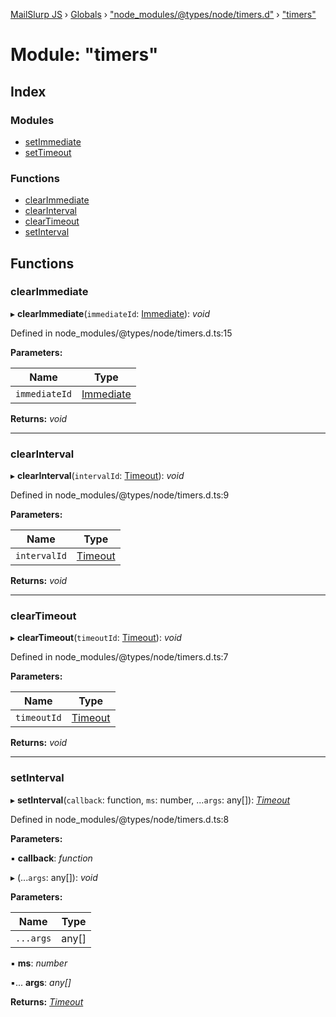 [MailSlurp JS](../README.md) › [Globals](../globals.md) › ["node_modules/@types/node/timers.d"](_node_modules__types_node_timers_d_.md) › ["timers"](_node_modules__types_node_timers_d_._timers_.md)

# Module: "timers"

## Index

### Modules

* [setImmediate](_node_modules__types_node_timers_d_._timers_.setimmediate.md)
* [setTimeout](_node_modules__types_node_timers_d_._timers_.settimeout.md)

### Functions

* [clearImmediate](_node_modules__types_node_timers_d_._timers_.md#clearimmediate)
* [clearInterval](_node_modules__types_node_timers_d_._timers_.md#clearinterval)
* [clearTimeout](_node_modules__types_node_timers_d_._timers_.md#cleartimeout)
* [setInterval](_node_modules__types_node_timers_d_._timers_.md#setinterval)

## Functions

###  clearImmediate

▸ **clearImmediate**(`immediateId`: [Immediate](../classes/_node_modules__types_node_globals_d_.nodejs.immediate.md)): *void*

Defined in node_modules/@types/node/timers.d.ts:15

**Parameters:**

Name | Type |
------ | ------ |
`immediateId` | [Immediate](../classes/_node_modules__types_node_globals_d_.nodejs.immediate.md) |

**Returns:** *void*

___

###  clearInterval

▸ **clearInterval**(`intervalId`: [Timeout](../classes/_node_modules__types_node_globals_d_.nodejs.timeout.md)): *void*

Defined in node_modules/@types/node/timers.d.ts:9

**Parameters:**

Name | Type |
------ | ------ |
`intervalId` | [Timeout](../classes/_node_modules__types_node_globals_d_.nodejs.timeout.md) |

**Returns:** *void*

___

###  clearTimeout

▸ **clearTimeout**(`timeoutId`: [Timeout](../classes/_node_modules__types_node_globals_d_.nodejs.timeout.md)): *void*

Defined in node_modules/@types/node/timers.d.ts:7

**Parameters:**

Name | Type |
------ | ------ |
`timeoutId` | [Timeout](../classes/_node_modules__types_node_globals_d_.nodejs.timeout.md) |

**Returns:** *void*

___

###  setInterval

▸ **setInterval**(`callback`: function, `ms`: number, ...`args`: any[]): *[Timeout](../classes/_node_modules__types_node_globals_d_.nodejs.timeout.md)*

Defined in node_modules/@types/node/timers.d.ts:8

**Parameters:**

▪ **callback**: *function*

▸ (...`args`: any[]): *void*

**Parameters:**

Name | Type |
------ | ------ |
`...args` | any[] |

▪ **ms**: *number*

▪... **args**: *any[]*

**Returns:** *[Timeout](../classes/_node_modules__types_node_globals_d_.nodejs.timeout.md)*
